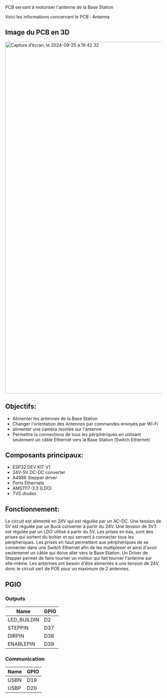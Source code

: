 PCB servant à motoriser l'antenne de la Base Station

Voici les informations concernant le PCB : Antenna

## Image du PCB en 3D

<img width="1132" alt="Capture d’écran, le 2024-09-25 à 19 42 32" src="https://github.com/user-attachments/assets/f7d9e168-71af-4ca0-a494-73e6d41e3108">

## Objectifs:

- Alimenter les antennes de la Base Station
- Changer l'orientation des Antennes par commandes envoyés par Wi-Fi
- alimenter une caméra montée sur l'antenne
- Permettre la connections de tous les périphériques en utilisant seulement un câble Ethernet vers la Base Station (Switch Ethernet)

## Composants principaux:

- ESP32 DEV KIT V1
- 24V-5V DC-DC converter
- A4988 Stepper driver
- Ports Ethernets
- AMS1117-3.3 (LDO)
- TVS diodes

## Fonctionnement:

Le circuit est alimenté en 24V qui est régulée par un AC-DC.
Une tension de 5V est régulée par un Buck converter à partir du 24V.
Une tension de 3V3 est régulée par un LDO utilisé à partir du 5V.
Les prises en bas, sont des prises qui sortent du boitier et qui servent à connecter tous les périphériques.
Les prises en haut permettent aux périphériques de se connecter dans une Switch Ethernet afin de les multiplexer et ainsi d'avoir seulemenet un câble qui doive aller vers la Base Station.
Un Driver de Stepper permet de faire tourner un moteur qui fait tourner l'antenne sur elle-même.
Les antennes ont besoin d'être alimentés à une tension de 24V, donc le circuit sert de POE pour un maximum de 2 antennes.

## PGIO

### Outputs

| Name        | GPIO |
| ----------- | ---- |
| LED_BUILDIN | D2   |
| STEPPIN     | D37  |
| DIRPIN      | D38  |
| ENABLEPIN   | D39  |

### Communication

| Name | GPIO |
| ---- | ---- |
| USBN | D19  |
| USBP | D20  |

